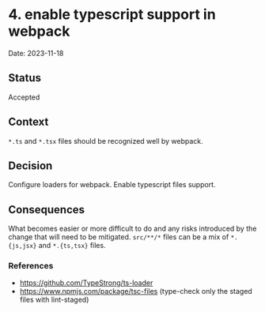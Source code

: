 # 4. enable typescript support in webpack

Date: 2023-11-18

## Status

Accepted

## Context

`*.ts` and `*.tsx` files should be recognized well by webpack.

## Decision

Configure loaders for webpack. Enable typescript files support.

## Consequences

What becomes easier or more difficult to do and any risks introduced by the change that will need to be mitigated.
`src/**/*` files can be a mix of `*.{js,jsx}` and `*.{ts,tsx}` files.

### References

- https://github.com/TypeStrong/ts-loader
- https://www.npmjs.com/package/tsc-files (type-check only the staged files with lint-staged)
